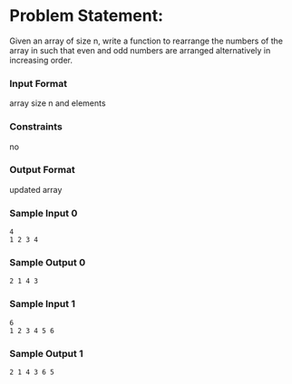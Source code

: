 # Problem Statement:

Given an array of size n, write a function to rearrange the numbers of the array in such that even and odd numbers are arranged alternatively in increasing order.

### Input Format

array size n and elements

### Constraints

no

### Output Format

updated array

### Sample Input 0
```
4
1 2 3 4
```
### Sample Output 0
```
2 1 4 3
```
### Sample Input 1
```
6
1 2 3 4 5 6
```
### Sample Output 1
```
2 1 4 3 6 5
```
